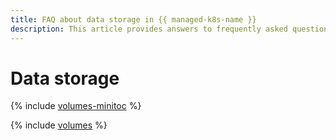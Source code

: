 ```yaml
---
title: FAQ about data storage in {{ managed-k8s-name }}
description: This article provides answers to frequently asked questions about data storage in {{ managed-k8s-name }}.
---
```


# Data storage

{% include [volumes-minitoc](../../_qa/managed-kubernetes/minitoc/volumes.md) %}

{% include [volumes](../../_qa/managed-kubernetes/volumes.md) %}
